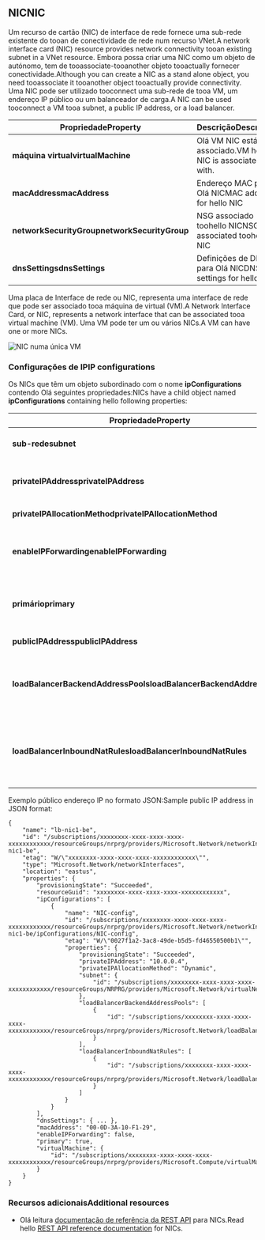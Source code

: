 ## <a name="nic"></a><span data-ttu-id="4e06d-101">NIC</span><span class="sxs-lookup"><span data-stu-id="4e06d-101">NIC</span></span>
<span data-ttu-id="4e06d-102">Um recurso de cartão (NIC) de interface de rede fornece uma sub-rede existente do tooan de conectividade de rede num recurso VNet.</span><span class="sxs-lookup"><span data-stu-id="4e06d-102">A network interface card (NIC) resource provides network connectivity tooan existing subnet in a VNet resource.</span></span> <span data-ttu-id="4e06d-103">Embora possa criar uma NIC como um objeto de autónomo, tem de tooassociate-tooanother objeto tooactually fornecer conectividade.</span><span class="sxs-lookup"><span data-stu-id="4e06d-103">Although you can create a NIC as a stand alone object, you need tooassociate it tooanother object tooactually provide connectivity.</span></span> <span data-ttu-id="4e06d-104">Uma NIC pode ser utilizado tooconnect uma sub-rede de tooa VM, um endereço IP público ou um balanceador de carga.</span><span class="sxs-lookup"><span data-stu-id="4e06d-104">A NIC can be used tooconnect a VM tooa subnet, a public IP address, or a load balancer.</span></span>  

| <span data-ttu-id="4e06d-105">Propriedade</span><span class="sxs-lookup"><span data-stu-id="4e06d-105">Property</span></span> | <span data-ttu-id="4e06d-106">Descrição</span><span class="sxs-lookup"><span data-stu-id="4e06d-106">Description</span></span> | <span data-ttu-id="4e06d-107">Valores de exemplo</span><span class="sxs-lookup"><span data-stu-id="4e06d-107">Sample values</span></span> |
| --- | --- | --- |
| <span data-ttu-id="4e06d-108">**máquina virtual**</span><span class="sxs-lookup"><span data-stu-id="4e06d-108">**virtualMachine**</span></span> |<span data-ttu-id="4e06d-109">Olá VM NIC está associado.</span><span class="sxs-lookup"><span data-stu-id="4e06d-109">VM hello NIC is associated with.</span></span> |<span data-ttu-id="4e06d-110">/subscriptions/{GUID}/../microsoft.Compute/virtualMachines/vm1</span><span class="sxs-lookup"><span data-stu-id="4e06d-110">/subscriptions/{guid}/../Microsoft.Compute/virtualMachines/vm1</span></span> |
| <span data-ttu-id="4e06d-111">**macAddress**</span><span class="sxs-lookup"><span data-stu-id="4e06d-111">**macAddress**</span></span> |<span data-ttu-id="4e06d-112">Endereço MAC para Olá NIC</span><span class="sxs-lookup"><span data-stu-id="4e06d-112">MAC address for hello NIC</span></span> |<span data-ttu-id="4e06d-113">qualquer valor entre 4 e 30</span><span class="sxs-lookup"><span data-stu-id="4e06d-113">any value between 4 and 30</span></span> |
| <span data-ttu-id="4e06d-114">**networkSecurityGroup**</span><span class="sxs-lookup"><span data-stu-id="4e06d-114">**networkSecurityGroup**</span></span> |<span data-ttu-id="4e06d-115">NSG associado toohello NIC</span><span class="sxs-lookup"><span data-stu-id="4e06d-115">NSG associated toohello NIC</span></span> |<span data-ttu-id="4e06d-116">/subscriptions/{GUID}/../microsoft.Network/networkSecurityGroups/myNSG1</span><span class="sxs-lookup"><span data-stu-id="4e06d-116">/subscriptions/{guid}/../Microsoft.Network/networkSecurityGroups/myNSG1</span></span> |
| <span data-ttu-id="4e06d-117">**dnsSettings**</span><span class="sxs-lookup"><span data-stu-id="4e06d-117">**dnsSettings**</span></span> |<span data-ttu-id="4e06d-118">Definições de DNS para Olá NIC</span><span class="sxs-lookup"><span data-stu-id="4e06d-118">DNS settings for hello NIC</span></span> |<span data-ttu-id="4e06d-119">consulte [PIP](#Public-IP-address)</span><span class="sxs-lookup"><span data-stu-id="4e06d-119">see [PIP](#Public-IP-address)</span></span> |

<span data-ttu-id="4e06d-120">Uma placa de Interface de rede ou NIC, representa uma interface de rede que pode ser associado tooa máquina de virtual (VM).</span><span class="sxs-lookup"><span data-stu-id="4e06d-120">A Network Interface Card, or NIC, represents a network interface that can be associated tooa virtual machine (VM).</span></span> <span data-ttu-id="4e06d-121">Uma VM pode ter um ou vários NICs.</span><span class="sxs-lookup"><span data-stu-id="4e06d-121">A VM can have one or more NICs.</span></span>

![NIC numa única VM](./media/resource-groups-networking/Figure3.png)

### <a name="ip-configurations"></a><span data-ttu-id="4e06d-123">Configurações de IP</span><span class="sxs-lookup"><span data-stu-id="4e06d-123">IP configurations</span></span>
<span data-ttu-id="4e06d-124">Os NICs que têm um objeto subordinado com o nome **ipConfigurations** contendo Olá seguintes propriedades:</span><span class="sxs-lookup"><span data-stu-id="4e06d-124">NICs have a child object named **ipConfigurations** containing hello following properties:</span></span>

| <span data-ttu-id="4e06d-125">Propriedade</span><span class="sxs-lookup"><span data-stu-id="4e06d-125">Property</span></span> | <span data-ttu-id="4e06d-126">Descrição</span><span class="sxs-lookup"><span data-stu-id="4e06d-126">Description</span></span> | <span data-ttu-id="4e06d-127">Valores de exemplo</span><span class="sxs-lookup"><span data-stu-id="4e06d-127">Sample values</span></span> |
| --- | --- | --- |
| <span data-ttu-id="4e06d-128">**sub-rede**</span><span class="sxs-lookup"><span data-stu-id="4e06d-128">**subnet**</span></span> |<span data-ttu-id="4e06d-129">Olá sub-rede NIC é onnected para.</span><span class="sxs-lookup"><span data-stu-id="4e06d-129">Subnet hello NIC is onnected to.</span></span> |<span data-ttu-id="4e06d-130">/subscriptions/{GUID}/../microsoft.Network/virtualNetworks/myvnet1/Subnets/mysub1</span><span class="sxs-lookup"><span data-stu-id="4e06d-130">/subscriptions/{guid}/../Microsoft.Network/virtualNetworks/myvnet1/subnets/mysub1</span></span> |
| <span data-ttu-id="4e06d-131">**privateIPAddress**</span><span class="sxs-lookup"><span data-stu-id="4e06d-131">**privateIPAddress**</span></span> |<span data-ttu-id="4e06d-132">Endereço IP para Olá NIC na sub-rede Olá</span><span class="sxs-lookup"><span data-stu-id="4e06d-132">IP address for hello NIC in hello subnet</span></span> |<span data-ttu-id="4e06d-133">10.0.0.8</span><span class="sxs-lookup"><span data-stu-id="4e06d-133">10.0.0.8</span></span> |
| <span data-ttu-id="4e06d-134">**privateIPAllocationMethod**</span><span class="sxs-lookup"><span data-stu-id="4e06d-134">**privateIPAllocationMethod**</span></span> |<span data-ttu-id="4e06d-135">Método de alocação de IP</span><span class="sxs-lookup"><span data-stu-id="4e06d-135">IP allocation method</span></span> |<span data-ttu-id="4e06d-136">Dinâmicas ou estáticas</span><span class="sxs-lookup"><span data-stu-id="4e06d-136">Dynamic or Static</span></span> |
| <span data-ttu-id="4e06d-137">**enableIPForwarding**</span><span class="sxs-lookup"><span data-stu-id="4e06d-137">**enableIPForwarding**</span></span> |<span data-ttu-id="4e06d-138">Se Olá NIC pode ser utilizado para o encaminhamento</span><span class="sxs-lookup"><span data-stu-id="4e06d-138">Whether hello NIC can be used for routing</span></span> |<span data-ttu-id="4e06d-139">VERDADEIRO ou FALSO</span><span class="sxs-lookup"><span data-stu-id="4e06d-139">true or false</span></span> |
| <span data-ttu-id="4e06d-140">**primário**</span><span class="sxs-lookup"><span data-stu-id="4e06d-140">**primary**</span></span> |<span data-ttu-id="4e06d-141">Se está Olá NIC Olá NIC primário para Olá VM</span><span class="sxs-lookup"><span data-stu-id="4e06d-141">Whether hello NIC is hello primary NIC for hello VM</span></span> |<span data-ttu-id="4e06d-142">VERDADEIRO ou FALSO</span><span class="sxs-lookup"><span data-stu-id="4e06d-142">true or false</span></span> |
| <span data-ttu-id="4e06d-143">**publicIPAddress**</span><span class="sxs-lookup"><span data-stu-id="4e06d-143">**publicIPAddress**</span></span> |<span data-ttu-id="4e06d-144">PIP associado Olá NIC</span><span class="sxs-lookup"><span data-stu-id="4e06d-144">PIP associated with hello NIC</span></span> |<span data-ttu-id="4e06d-145">consulte [as definições de DNS](#DNS-settings)</span><span class="sxs-lookup"><span data-stu-id="4e06d-145">see [DNS Settings](#DNS-settings)</span></span> |
| <span data-ttu-id="4e06d-146">**loadBalancerBackendAddressPools**</span><span class="sxs-lookup"><span data-stu-id="4e06d-146">**loadBalancerBackendAddressPools**</span></span> |<span data-ttu-id="4e06d-147">Fazer uma cópia Olá de conjuntos de endereços de fim que NIC está associado</span><span class="sxs-lookup"><span data-stu-id="4e06d-147">Back end address pools hello NIC is associated with</span></span> | |
| <span data-ttu-id="4e06d-148">**loadBalancerInboundNatRules**</span><span class="sxs-lookup"><span data-stu-id="4e06d-148">**loadBalancerInboundNatRules**</span></span> |<span data-ttu-id="4e06d-149">Entrada NIC está associado a dos Olá de regras NAT para Balanceador de carga</span><span class="sxs-lookup"><span data-stu-id="4e06d-149">Inbound load balancer NAT rules hello NIC is associated with</span></span> | |

<span data-ttu-id="4e06d-150">Exemplo público endereço IP no formato JSON:</span><span class="sxs-lookup"><span data-stu-id="4e06d-150">Sample public IP address in JSON format:</span></span>

    {
        "name": "lb-nic1-be",
        "id": "/subscriptions/xxxxxxxx-xxxx-xxxx-xxxx-xxxxxxxxxxxx/resourceGroups/nrprg/providers/Microsoft.Network/networkInterfaces/lb-nic1-be",
        "etag": "W/\"xxxxxxxx-xxxx-xxxx-xxxx-xxxxxxxxxxxx\"",
        "type": "Microsoft.Network/networkInterfaces",
        "location": "eastus",
        "properties": {
            "provisioningState": "Succeeded",
            "resourceGuid": "xxxxxxxx-xxxx-xxxx-xxxx-xxxxxxxxxxxx",
            "ipConfigurations": [
                {
                    "name": "NIC-config",
                    "id": "/subscriptions/xxxxxxxx-xxxx-xxxx-xxxx-xxxxxxxxxxxx/resourceGroups/nrprg/providers/Microsoft.Network/networkInterfaces/lb-nic1-be/ipConfigurations/NIC-config",
                    "etag": "W/\"0027f1a2-3ac8-49de-b5d5-fd46550500b1\"",
                    "properties": {
                        "provisioningState": "Succeeded",
                        "privateIPAddress": "10.0.0.4",
                        "privateIPAllocationMethod": "Dynamic",
                        "subnet": {
                            "id": "/subscriptions/xxxxxxxx-xxxx-xxxx-xxxx-xxxxxxxxxxxx/resourceGroups/NRPRG/providers/Microsoft.Network/virtualNetworks/NRPVnet/subnets/NRPVnetSubnet"
                        },
                        "loadBalancerBackendAddressPools": [
                            {
                                "id": "/subscriptions/xxxxxxxx-xxxx-xxxx-xxxx-xxxxxxxxxxxx/resourceGroups/nrprg/providers/Microsoft.Network/loadBalancers/nrplb/backendAddressPools/NRPbackendpool"
                            }
                        ],
                        "loadBalancerInboundNatRules": [
                            {
                                "id": "/subscriptions/xxxxxxxx-xxxx-xxxx-xxxx-xxxxxxxxxxxx/resourceGroups/nrprg/providers/Microsoft.Network/loadBalancers/nrplb/inboundNatRules/rdp1"
                            }
                        ]
                    }
                }
            ],
            "dnsSettings": { ... },
            "macAddress": "00-0D-3A-10-F1-29",
            "enableIPForwarding": false,
            "primary": true,
            "virtualMachine": {
                "id": "/subscriptions/xxxxxxxx-xxxx-xxxx-xxxx-xxxxxxxxxxxx/resourceGroups/nrprg/providers/Microsoft.Compute/virtualMachines/web1"
            }
        }
    }

### <a name="additional-resources"></a><span data-ttu-id="4e06d-151">Recursos adicionais</span><span class="sxs-lookup"><span data-stu-id="4e06d-151">Additional resources</span></span>
* <span data-ttu-id="4e06d-152">Olá leitura [documentação de referência da REST API](https://msdn.microsoft.com/library/azure/mt163579.aspx) para NICs.</span><span class="sxs-lookup"><span data-stu-id="4e06d-152">Read hello [REST API reference documentation](https://msdn.microsoft.com/library/azure/mt163579.aspx) for NICs.</span></span>

